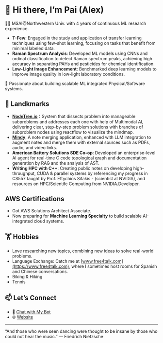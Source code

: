 # 👋 Hi there, I’m Pai (Alex)

👨‍💻 MSAI@Northwestern Univ. with 4 years of continuous ML research experience.
- **T-Few**: Engaged in the study and application of transfer learning techniques using few-shot learning, focusing on tasks that benefit from minimal labeled data.
- **Raman Spectrum Analysis**: Developed ML models using CNNs and ordinal classification to detect Raman spectrum peaks, achieving high accuracy in separating PAHs and pesticides for chemical identification.
- **Low-Light Image Enhancement**: Benchmarked deep learning models to improve image quality in low-light laboratory conditions.

🌟 Passionate about building scalable ML integrated Physical/Software systems.


## 🌱 Landkmarks

- [**NodeTree.io**](https://www.nodetree.io)：System that dissects problem into manageable subproblems and addresses each one with help of Multimodal AI, delivering clear, step-by-step problem solutions with branches of subproblem nodes using reactflow to visualize the mindmap.
- [**Mindy**](https://mymindy.net): A note merging application, enhanced with LLM integration to augment notes and merge them with external sources such as PDFs, audio, and video links.
- **American Battery Solutions SDE Co-op**: Developed an enterprise-level AI agent for real-time C code topological graph and documentation generation by RAG and the analysis of AST.
- **Writing HPC with C++**: Creating public notes on developing high-throughput, CUDA & parallel systems by referencing my progress in CS557 taught by Prof. Eftychios Sifakis - (scientist at NVIDIA), and resources on HPC/Scientifc Computing from NVIDIA.Developer.

## AWS Certifications
- Got AWS Solutions Architect Associate.
- Now preparing for **Machine Learning Specialty** to build scalable AI-integrated cloud systems.

## 🏋️ Hobbies


- Love researching new topics, combining new ideas to solve real-world problems.
- Language Exchange: Catch me at [www.free4talk.com](https://www.free4talk.com), where I sometimes host rooms for Spanish and Chinese conversations.
- Biking & Hiking
- Tennis


## 📫 Let’s Connect  
- 🤖 [Chat with My Bot](https://paipeline-anythingaboutme-appchatbot-tut6g2.streamlit.app/)
- 🌐 [Website](https://main.d31w3jf482wcvr.amplifyapp.com/)  
---

“And those who were seen dancing were thought to be insane by those who could not hear the music.” — Friedrich Nietzsche





